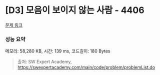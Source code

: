 # [D3] 모음이 보이지 않는 사람 - 4406 

[문제 링크](https://swexpertacademy.com/main/code/problem/problemDetail.do?contestProbId=AWNcD_66pUEDFAV8) 

### 성능 요약

메모리: 58,280 KB, 시간: 139 ms, 코드길이: 180 Bytes



> 출처: SW Expert Academy, https://swexpertacademy.com/main/code/problem/problemList.do